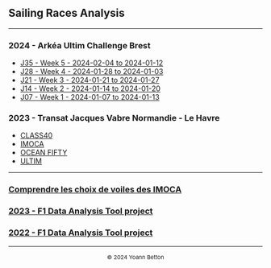 ## Sailing Races Analysis

---

### 2024 - Arkéa Ultim Challenge Brest

  - [J35 - Week 5 - 2024-02-04 to 2024-01-12](/page/)
  - [J28 - Week 4 - 2024-01-28 to 2024-01-03](/page/)
  - [J21 - Week 3 - 2024-01-21 to 2024-01-27](/page/)
  - [J14 - Week 2 - 2024-01-14 to 2024-01-20](/page/)
  - [J07 - Week 1 - 2024-01-07 to 2024-01-13](/page/ArkeaUltimChallenge2024/J07-Week1)



### 2023 - Transat Jacques Vabre Normandie - Le Havre

  - [CLASS40](/page/)  
  - [IMOCA](/page/)
  - [OCEAN FIFTY](/page/)
  - [ULTIM](/page/) 

---

### [Comprendre les choix de voiles des IMOCA](/page/imoca-sails)
### [2023 - F1 Data Analysis Tool project](/page/f1-2023)
### [2022 - F1 Data Analysis Tool project](/page/f1-2022)

---

<div style="text-align: center">
  <p style="font-size:11px">&copy; 2024 Yoann Betton</p>
</div>